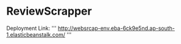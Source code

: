 # ReviewScrapper

Deployment Link:
'''
http://websrcap-env.eba-6ck9e5nd.ap-south-1.elasticbeanstalk.com/
'''
